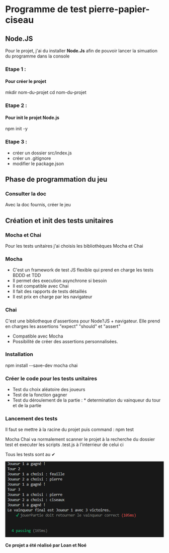 # Programme de test pierre-papier-ciseau

## Node.JS
Pour le projet, j'ai du installer **Node.Js** afin de pouvoir lancer la simuation
du programme dans la console

### Etape 1 : 
#### Pour créer le projet
mkdir nom-du-projet
cd nom-du-projet
### Etape 2 :
#### Pour init le projet Node.js
npm init -y 
### Etape 3 :
- créer un dossier src/index.js
- créer un .gitignore
- modifier le package.json

## Phase de programmation du jeu
### Consulter la doc
Avec la doc fournis, créer le jeu

## Création et init des tests unitaires
### Mocha et Chai
Pour les tests unitaires j'ai choisis les bibliothèques Mocha et Chai
### Mocha
- C'est un framework de test JS flexible qui prend en charge les tests BDDD et TDD
- Il permet des execution asynchrone si besoin
- Il est compatible avec Chai
- Il fait des rapports de tests détaillés
- Il est prix en charge par les navigateur
### Chai
C'est une bibliotheque d'assertions pour Node?JS + navigateur. Elle prend en charges les assertions "expect" "should" et "assert"
- Compatible avec Mocha 
- Possibilité de créer des assertions personnalisées.

### Installation
npm install --save-dev mocha chai
### Créer le code pour les tests unitaires
 - Test du choix aléatoire des joueurs
 - Test de la fonction gagner
 - Test du déroulement de la partie : * determination du vainqueur du tour et de la partie
 ### Lancement des tests
 Il faut se mettre à la racine du projet
 puis command : npm test

 Mocha Chai va normalement scanner le projet à la recherche du dossier test
 et executer les scripts .test.js à l'interrieur de celui ci

Tous les tests sont au ✔

![image_test](image_test.PNG)

**Ce projet a été réalisé par Loan et Noé**


